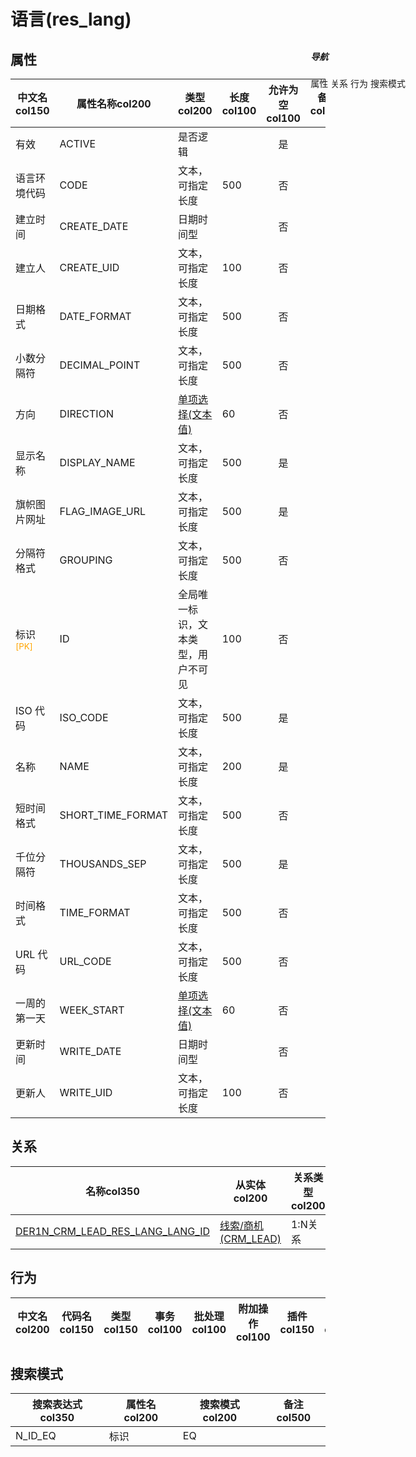 # 语言(res_lang)  <!-- {docsify-ignore-all} -->


## 属性
|    中文名col150 | 属性名称col200           | 类型col200     | 长度col100    |允许为空col100    |  备注col500  |
| --------   |------------| -----  | -----  | :----: | -------- |
|有效|ACTIVE|是否逻辑||是||
|语言环境代码|CODE|文本，可指定长度|500|否||
|建立时间|CREATE_DATE|日期时间型||否||
|建立人|CREATE_UID|文本，可指定长度|100|否||
|日期格式|DATE_FORMAT|文本，可指定长度|500|否||
|小数分隔符|DECIMAL_POINT|文本，可指定长度|500|否||
|方向|DIRECTION|[单项选择(文本值)](index/dictionary_index#res_lang_direction "方向")|60|否||
|显示名称|DISPLAY_NAME|文本，可指定长度|500|是||
|旗帜图片网址|FLAG_IMAGE_URL|文本，可指定长度|500|是||
|分隔符格式|GROUPING|文本，可指定长度|500|否||
|标识<sup class="footnote-symbol"><font color=orange>[PK]</font></sup>|ID|全局唯一标识，文本类型，用户不可见|100|否||
|ISO 代码|ISO_CODE|文本，可指定长度|500|是||
|名称|NAME|文本，可指定长度|200|是||
|短时间格式|SHORT_TIME_FORMAT|文本，可指定长度|500|否||
|千位分隔符|THOUSANDS_SEP|文本，可指定长度|500|是||
|时间格式|TIME_FORMAT|文本，可指定长度|500|否||
|URL 代码|URL_CODE|文本，可指定长度|500|否||
|一周的第一天|WEEK_START|[单项选择(文本值)](index/dictionary_index#res_lang_week_start "一周的第一天")|60|否||
|更新时间|WRITE_DATE|日期时间型||否||
|更新人|WRITE_UID|文本，可指定长度|100|否||


## 关系

<el-row>
<el-tabs v-model="show_der">
<el-tab-pane label="主关系" name="major">

| 名称col350     |   从实体col200 | 关系类型col200     |   备注col500  |
| -------- |---------- |------------|----- |
|[DER1N_CRM_LEAD_RES_LANG_LANG_ID](der/DER1N_CRM_LEAD_RES_LANG_LANG_ID)|[线索/商机(CRM_LEAD)](module/crm/crm_lead)|1:N关系||


</el-tab-pane>
</el-tabs>
</el-row>

## 行为
| 中文名col200    | 代码名col150    | 类型col150    | 事务col100   | 批处理col100   | 附加操作col100  | 插件col150    |  备注col300  |
| -------- |---------- |----------- |:----:|:----:|---------| ----- | ----- |

## 搜索模式
|   搜索表达式col350   |    属性名col200    |    搜索模式col200        |备注col500  |
| -------- |------------|------------|------|
|N_ID_EQ|标识|EQ||

<div style="display: block; overflow: hidden; position: fixed; top: 140px; right: 100px;">

##### 导航
<el-anchor >
<el-anchor-link :href="`#/module/base/res_lang?id=属性`">
  属性
</el-anchor-link>
<el-anchor-link :href="`#/module/base/res_lang?id=关系`">
  关系
</el-anchor-link>
<el-anchor-link :href="`#/module/base/res_lang?id=行为`">
  行为
</el-anchor-link>
<el-anchor-link :href="`#/module/base/res_lang?id=搜索模式`">
  搜索模式
</el-anchor-link>
</el-anchor>
</div>

<script>
 const { createApp } = Vue
  createApp({
    data() {
      return {
show_der:'major',


      }
    },
    methods: {
    }
  }).use(ElementPlus).mount('#app')
</script>